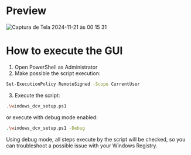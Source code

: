 # Preview
![Captura de Tela 2024-11-21 às 00 15 31](https://github.com/user-attachments/assets/ea88fe10-a79d-4f60-b060-e110eaaf94e0)

# How to execute the GUI

1. Open PowerShell as Administrator
2. Make possible the script execution:
```bash
Set-ExecutionPolicy RemoteSigned -Scope CurrentUser
```
3. Execute the script:
```bash
.\windows_dcv_setup.ps1
```
or execute with debug mode enabled:
```bash
.\windows_dcv_setup.ps1 -Debug
```

Using debug mode, all steps execute by the script will be checked, so you can troubleshoot a possible issue with your Windows Registry.

